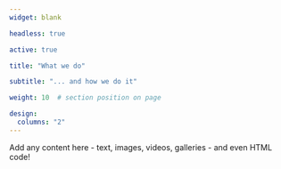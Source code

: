 ```yaml
---
widget: blank

headless: true

active: true

title: "What we do"

subtitle: "... and how we do it"

weight: 10  # section position on page

design:
  columns: "2"
---
```


Add any content here - text, images, videos, galleries - and even HTML code!